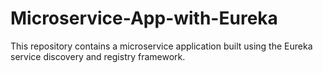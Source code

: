 # Microservice-App-with-Eureka
 This repository contains a microservice application built using the Eureka service discovery and registry framework. 
